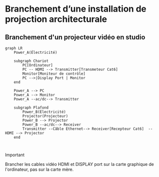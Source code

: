 <!-- %: BLOC1_SAVOIR1  -->
# Branchement d’une installation de projection architecturale
<!-- %; -->


<!-- start-replace-subnav -->

<!-- end-replace-subnav -->


## Branchement d'un projecteur vidéo en studio

```mermaid
graph LR
	Power_A(Électricité)

    subgraph Chariot
    	PC[Ordinateur]
        PC -- HDMI --> Transmitter[Transmeteur Cat6] 
        Monitor[Moniteur de contrôle]
        PC -->|Display Port | Monitor
    end

	Power_A --> PC
	Power_A --> Monitor
    Power_A --ac/dc--> Transmitter

    subgraph Plafond
        Power_B(Électricité)
        Projector(Projecteur)
    	Power_B --> Projector
        Power_B --ac/dc--> Receiver
        Transmitter --Câble Ethernet--> Receiver[Recepteur Cat6]  -- HDMI --> Projector
    end



```

> [!IMPORTANT]
> Brancher les cables vidéo HDMI et DISPLAY port sur la carte graphique de l'ordinateur, pas sur la carte mère.




